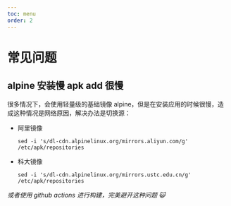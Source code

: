 ```yaml
---
toc: menu
order: 2
---
```


# 常见问题

## alpine 安装慢 apk add 很慢

很多情况下，会使用轻量级的基础镜像 alpine，但是在安装应用的时候很慢，造成这种情况是网络原因，解决办法是切换源：

- 阿里镜像
  ```
  sed -i 's/dl-cdn.alpinelinux.org/mirrors.aliyun.com/g' /etc/apk/repositories
  ```
- 科大镜像
  ```
  sed -i 's/dl-cdn.alpinelinux.org/mirrors.ustc.edu.cn/g' /etc/apk/repositories
  ```

_或者使用 github actions 进行构建，完美避开这种问题 😺_

